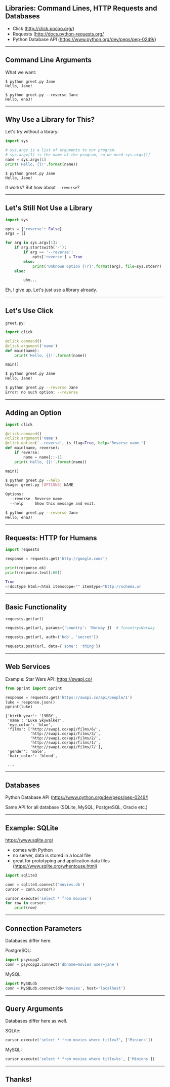 ## Libraries: Command Lines, HTTP Requests and Databases

* Click (http://click.pocoo.org/)
* Requests (http://docs.python-requests.org/
* Python Database API (https://www.python.org/dev/peps/pep-0249/)


---
## Command Line Arguments

What we want:

```
$ python greet.py Jane
Hello, Jane!
```

```
$ python greet.py --reverse Jane
Hello, enaJ!
```


---
## Why Use a Library for This?

Let's try without a library:

```python
import sys

# sys.argv is a list of arguments to our program.                               
# sys.argv[1] is the name of the program, so we need sys.argv[1]                
name = sys.argv[1]
print('Hello, {}!'.format(name))
```

```
$ python greet.py Jane
Hello, Jane!
```

It works? But how about `--reverse`?


---
## Let's Still Not Use a Library

```python
import sys

opts = {'reverse': False}
args = []

for arg in sys.argv[1]:
    if arg.startswith('-'):
        if arg == '--reverse':
            opts['reverse'] = True
        else:
            print('Unknown option {!r}'.format(arg), file=sys.stderr)
    else:

        uhm...
```

Eh, I give up. Let's just use a library already.


---
## Let's Use Click

`greet.py`:

```python
import click

@click.command()
@click.argument('name')
def main(name):
    print('Hello, {}!'.format(name))

main()
```

```bash
$ python greet.py Jane
Hello, Jane!
```

```bash
$ python greet.py --reverse Jane
Error: no such option: --reverse
```


---
## Adding an Option

```python
import click

@click.command()
@click.argument('name')
@click.option('--reverse', is_flag=True, help='Reverse name.')
def main(name, reverse):
    if reverse:
        name = name[::-1]
    print('Hello, {}!'.format(name))

main()
```

```bash
$ python greet.py --help
Usage: greet.py [OPTIONS] NAME

Options:
  --reverse  Reverse name.
  --help     Show this message and exit.
```

```bash
$ python greet.py --reverse Jane
Hello, enaJ!
```


---
## Requests: HTTP for Humans

```python
import requests

response = requests.get('http://google.com/')

print(response.ok)
print(response.text[:60])
```

```python
True
<!doctype html><html itemscope="" itemtype="http://schema.or
```


---
## Basic Functionality

```python
requests.get(url)
```

```python
requests.get(url, params={'country': 'Norway'})  # ?country=Norway
```

```python
requests.get(url, auth=('bob', 'secret'))
```

```python
requests.post(url, data={'some': 'thing'})
```


---
## Web Services

Example: Star Wars API: https://swapi.co/

```python
from pprint import pprint

response = requests.get('https://swapi.co/api/people/1')
luke = response.json()
pprint(luke)
```

```
{'birth_year': '19BBY',
 'name': 'Luke Skywalker',
 'eye_color': 'blue',
 'films': ['http://swapi.co/api/films/6/',
           'http://swapi.co/api/films/3/',
           'http://swapi.co/api/films/2/',
           'http://swapi.co/api/films/1/',
           'http://swapi.co/api/films/7/'],
 'gender': 'male',
 'hair_color': 'blond',

 ...
```


---
## Databases

Python Database API (https://www.python.org/dev/peps/pep-0249/)

Same API for all database (SQLite, MySQL, PostgreSQL, Oracle etc.)


---
## Example: SQLite

https://www.sqlite.org/

* comes with Python
* no server, data is stored in a local file
* great for prototyping and application data files (https://www.sqlite.org/whentouse.html)

```python
import sqlite3

conn = sqlite3.connect('movies.db')
cursor = conn.cursor()

cursor.execute('select * from movies')
for row in cursor:
    print(row)
```


---
## Connection Parameters

Databases differ here.

PostgreSQL:

```python
import psycopg2
conn = psycopg2.connect('dbname=movies user=jane')
```

MySQL

```python
import MySQLdb
conn = MySQLdb.connect(db='movies', host='localhost')
```


---
## Query Arguments

Databases differ here as well.

SQLite:

```python
cursor.execute('select * from movies where title=?', ['Minions'])
```

MySQL:

```python
cursor.execute('select * from movies where title=%s', ['Minions'])
```


---
## Thanks!
